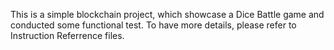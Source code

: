 This is a simple blockchain project, which showcase a Dice Battle game and conducted some functional test.
To have more details, please refer to Instruction Referrence files.
